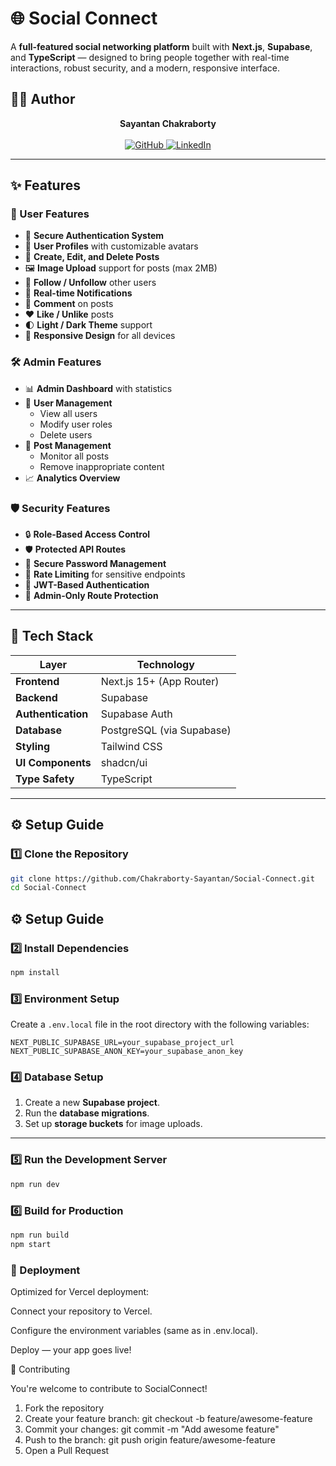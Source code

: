 # 🌐 Social Connect

A **full-featured social networking platform** built with **Next.js**, **Supabase**, and **TypeScript** — designed to bring people together with real-time interactions, robust security, and a modern, responsive interface.

## 👨‍💻 Author

<p align="center">
  <b>Sayantan Chakraborty</b><br><br>
  <a href="https://github.com/Chakraborty-Sayantan">
    <img src="https://img.shields.io/badge/GitHub-100000?style=for-the-badge&logo=github&logoColor=white" alt="GitHub">
  </a>
  <a href="https://www.linkedin.com/in/sayantan-c12/">
    <img src="https://img.shields.io/badge/LinkedIn-0077B5?style=for-the-badge&logo=linkedin&logoColor=white" alt="LinkedIn">
  </a>
</p>

---

## ✨ Features

### 👥 User Features
- 🔐 **Secure Authentication System**
- 👤 **User Profiles** with customizable avatars
- 📝 **Create, Edit, and Delete Posts**
- 🖼️ **Image Upload** support for posts (max 2MB)
- 👥 **Follow / Unfollow** other users
- 🔔 **Real-time Notifications**
- 💬 **Comment** on posts
- ❤️ **Like / Unlike** posts
- 🌓 **Light / Dark Theme** support
- 📱 **Responsive Design** for all devices

### 🛠️ Admin Features
- 📊 **Admin Dashboard** with statistics
- 👥 **User Management**
  - View all users
  - Modify user roles
  - Delete users
- 📝 **Post Management**
  - Monitor all posts
  - Remove inappropriate content
- 📈 **Analytics Overview**

### 🛡️ Security Features
- 🔒 **Role-Based Access Control**
- 🛡️ **Protected API Routes**
- 🔐 **Secure Password Management**
- 🚫 **Rate Limiting** for sensitive endpoints
- 🔑 **JWT-Based Authentication**
- 👮 **Admin-Only Route Protection**

---

## 🧩 Tech Stack

| Layer             | Technology               |
|-------------------|--------------------------|
| **Frontend**      | Next.js 15+ (App Router) |
| **Backend**       | Supabase                 |
| **Authentication**| Supabase Auth            |
| **Database**      | PostgreSQL (via Supabase)|
| **Styling**       | Tailwind CSS             |
| **UI Components** | shadcn/ui                |
| **Type Safety**   | TypeScript               |

---

## ⚙️ Setup Guide

### 1️⃣ Clone the Repository

```bash
git clone https://github.com/Chakraborty-Sayantan/Social-Connect.git
cd Social-Connect
```


## ⚙️ Setup Guide

### 2️⃣ Install Dependencies

```bash
npm install
```
### 3️⃣ Environment Setup

Create a `.env.local` file in the root directory with the following variables:

```env
NEXT_PUBLIC_SUPABASE_URL=your_supabase_project_url
NEXT_PUBLIC_SUPABASE_ANON_KEY=your_supabase_anon_key
```
### 4️⃣ Database Setup

1. Create a new **Supabase project**.
2. Run the **database migrations**.
3. Set up **storage buckets** for image uploads.

---

### 5️⃣ Run the Development Server

```bash
npm run dev
```

### 6️⃣ Build for Production

```bash
npm run build
npm start
```
### 🚀 Deployment

Optimized for Vercel deployment:

Connect your repository to Vercel.

Configure the environment variables (same as in .env.local).

Deploy — your app goes live!


🤝 Contributing

You're welcome to contribute to SocialConnect!

1. Fork the repository
2. Create your feature branch: git checkout -b feature/awesome-feature
3. Commit your changes: git commit -m "Add awesome feature"
4. Push to the branch: git push origin feature/awesome-feature
5. Open a Pull Request
